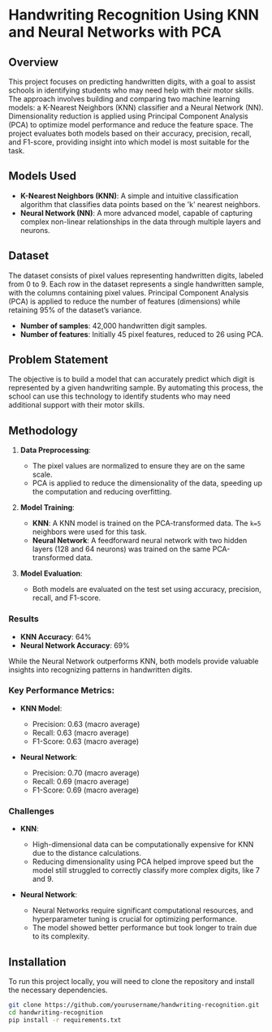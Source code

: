 # Handwriting Recognition Using KNN and Neural Networks with PCA

## Overview
This project focuses on predicting handwritten digits, with a goal to assist schools in identifying students who may need help with their motor skills. The approach involves building and comparing two machine learning models: a K-Nearest Neighbors (KNN) classifier and a Neural Network (NN). Dimensionality reduction is applied using Principal Component Analysis (PCA) to optimize model performance and reduce the feature space. The project evaluates both models based on their accuracy, precision, recall, and F1-score, providing insight into which model is most suitable for the task.

## Models Used
- **K-Nearest Neighbors (KNN)**: A simple and intuitive classification algorithm that classifies data points based on the 'k' nearest neighbors.
- **Neural Network (NN)**: A more advanced model, capable of capturing complex non-linear relationships in the data through multiple layers and neurons.

## Dataset
The dataset consists of pixel values representing handwritten digits, labeled from 0 to 9. Each row in the dataset represents a single handwritten sample, with the columns containing pixel values. Principal Component Analysis (PCA) is applied to reduce the number of features (dimensions) while retaining 95% of the dataset’s variance.

- **Number of samples**: 42,000 handwritten digit samples.
- **Number of features**: Initially 45 pixel features, reduced to 26 using PCA.

## Problem Statement
The objective is to build a model that can accurately predict which digit is represented by a given handwriting sample. By automating this process, the school can use this technology to identify students who may need additional support with their motor skills.

## Methodology
1. **Data Preprocessing**: 
   - The pixel values are normalized to ensure they are on the same scale.
   - PCA is applied to reduce the dimensionality of the data, speeding up the computation and reducing overfitting.
   
2. **Model Training**:
   - **KNN**: A KNN model is trained on the PCA-transformed data. The `k=5` neighbors were used for this task.
   - **Neural Network**: A feedforward neural network with two hidden layers (128 and 64 neurons) was trained on the same PCA-transformed data.
   
3. **Model Evaluation**:
   - Both models are evaluated on the test set using accuracy, precision, recall, and F1-score.

### Results
- **KNN Accuracy**: 64%
- **Neural Network Accuracy**: 69%

While the Neural Network outperforms KNN, both models provide valuable insights into recognizing patterns in handwritten digits.

### Key Performance Metrics:
- **KNN Model**:
  - Precision: 0.63 (macro average)
  - Recall: 0.63 (macro average)
  - F1-Score: 0.63 (macro average)
  
- **Neural Network**:
  - Precision: 0.70 (macro average)
  - Recall: 0.69 (macro average)
  - F1-Score: 0.69 (macro average)
  
### Challenges
- **KNN**:
  - High-dimensional data can be computationally expensive for KNN due to the distance calculations.
  - Reducing dimensionality using PCA helped improve speed but the model still struggled to correctly classify more complex digits, like 7 and 9.
  
- **Neural Network**:
  - Neural Networks require significant computational resources, and hyperparameter tuning is crucial for optimizing performance.
  - The model showed better performance but took longer to train due to its complexity.

## Installation
To run this project locally, you will need to clone the repository and install the necessary dependencies.

```bash
git clone https://github.com/yourusername/handwriting-recognition.git
cd handwriting-recognition
pip install -r requirements.txt
